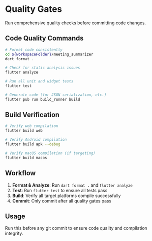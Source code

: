 # Quality Gates

Run comprehensive quality checks before committing code changes.

## Code Quality Commands

```bash
# Format code consistently
cd ${workspaceFolder}/meeting_summarizer
dart format .

# Check for static analysis issues
flutter analyze

# Run all unit and widget tests
flutter test

# Generate code (for JSON serialization, etc.)
flutter pub run build_runner build
```

## Build Verification

```bash
# Verify web compilation
flutter build web

# Verify Android compilation
flutter build apk --debug

# Verify macOS compilation (if targeting)
flutter build macos
```

## Workflow

1. **Format & Analyze**: Run `dart format .` and `flutter analyze`
2. **Test**: Run `flutter test` to ensure all tests pass
3. **Build**: Verify all target platforms compile successfully
4. **Commit**: Only commit after all quality gates pass

## Usage

Run this before any git commit to ensure code quality and compilation integrity.